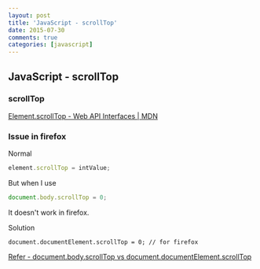 ```yaml
---
layout: post
title: 'JavaScript - scrollTop'
date: 2015-07-30
comments: true
categories: [javascript]
---
```

## JavaScript - scrollTop

### scrollTop

[Element.scrollTop - Web API Interfaces | MDN](https://developer.mozilla.org/en-US/docs/Web/API/Element/scrollTop)

### Issue in firefox

Normal

```javascript
element.scrollTop = intValue;
```

But when I use

```javascript
document.body.scrollTop = 0;
```

It doesn't work in firefox.

Solution

```javscript
document.documentElement.scrollTop = 0; // for firefox
```

[Refer - document.body.scrollTop vs document.documentElement.scrollTop](https://miketaylr.com/posts/2014/11/document-body-scrollTop.html)
